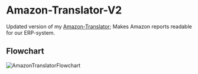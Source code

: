# Amazon-Translator-V2
Updated version of my [Amazon-Translator](https://github.com/ADarkHero/Amazon-Translator); Makes Amazon reports readable for our ERP-system.

## Flowchart
![AmazonTranslatorFlowchart](https://i.imgur.com/PRtljuv.png)
